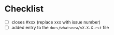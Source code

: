 # Checklist

- [ ] closes #xxx (replace xxx with issue number)
- [ ] added entry to the `docs/whatsnew/vX.X.X.rst` file
